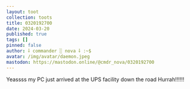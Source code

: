 ```yaml
---
layout: toot
collection: toots
title: 0320192700
date: 2024-03-20
published: true
tags: []
pinned: false
author: ⸸ commander ░ nova ⸸ :~$
avatar: /img/avatar/daemon.jpeg
mastodon: https://mastodon.online/@cmdr_nova/0320192700
---
```


Yeassss my PC just arrived at the UPS facility down the road Hurrah!!!!!!

